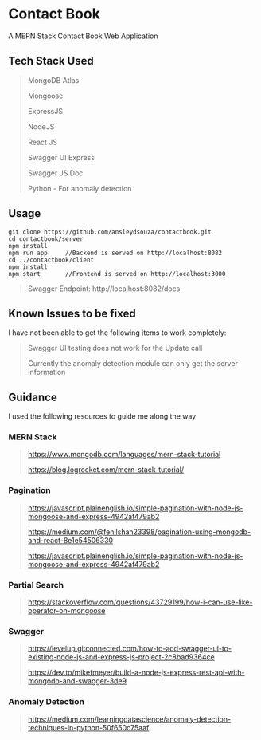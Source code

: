 # Contact Book
 A MERN Stack Contact Book Web Application


## Tech Stack Used
> MongoDB Atlas
> 
> Mongoose
> 
> ExpressJS
> 
> NodeJS
> 
> React JS
> 
> Swagger UI Express
> 
> Swagger JS Doc
> 
> Python - For anomaly detection


## Usage
```
git clone https://github.com/ansleydsouza/contactbook.git
cd contactbook/server
npm install
npm run app     //Backend is served on http://localhost:8082
cd ../contactbook/client
npm install
npm start       //Frontend is served on http://localhost:3000
```
>Swagger Endpoint: http://localhost:8082/docs


## Known Issues to be fixed
I have not been able to get the following items to work completely:
> Swagger UI testing does not work for the Update call
> 
> Currently the anomaly detection module can only get the server information


## Guidance

I used the following resources to guide me along the way
### MERN Stack
>https://www.mongodb.com/languages/mern-stack-tutorial
>
>https://blog.logrocket.com/mern-stack-tutorial/

### Pagination
>https://javascript.plainenglish.io/simple-pagination-with-node-js-mongoose-and-express-4942af479ab2
>
>https://medium.com/@fenilshah23398/pagination-using-mongodb-and-react-8e1e54506330
> 
> https://javascript.plainenglish.io/simple-pagination-with-node-js-mongoose-and-express-4942af479ab2

### Partial Search
>https://stackoverflow.com/questions/43729199/how-i-can-use-like-operator-on-mongoose

### Swagger
>https://levelup.gitconnected.com/how-to-add-swagger-ui-to-existing-node-js-and-express-js-project-2c8bad9364ce
> 
> https://dev.to/mikefmeyer/build-a-node-js-express-rest-api-with-mongodb-and-swagger-3de9

### Anomaly Detection
>https://medium.com/learningdatascience/anomaly-detection-techniques-in-python-50f650c75aaf
